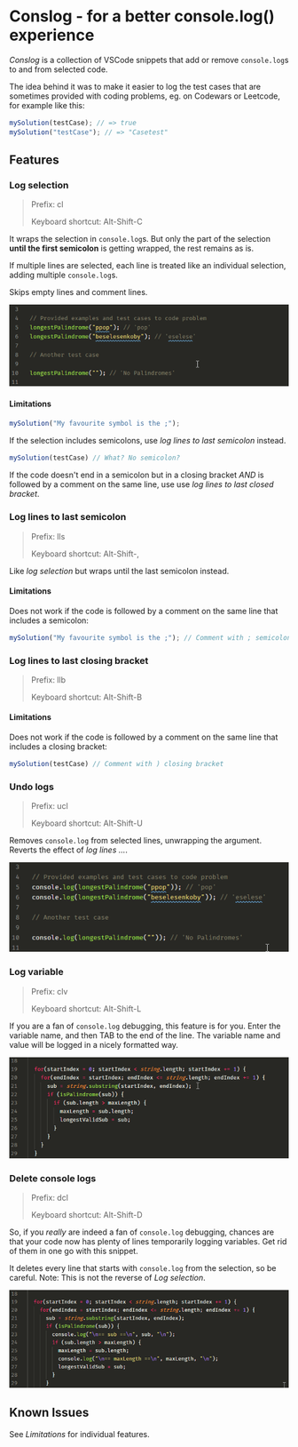 # Conslog - for a better console.log() experience

_Conslog_ is a collection of VSCode snippets that add or remove `console.log`s to and from selected code.

The idea behind it was to make it easier to log the test cases that are sometimes provided with coding problems, eg. on Codewars or Leetcode, for example like this:
```js
mySolution(testCase); // => true
mySolution("testCase"); // => "Casetest"
```

## Features

### Log selection

> Prefix: cl
>
> Keyboard shortcut: Alt-Shift-C

It wraps the selection in `console.log`s. But only the part of the selection **until the first semicolon** is getting wrapped, the rest remains as is.

If multiple lines are selected, each line is treated like an individual selection, adding multiple `console.log`s. 

Skips empty lines and comment lines.

![GIF animation showing Conslog at work](https://github.com/mrchrmn/conslog/blob/main/images/conslogLogSelection.gif?raw=true)

#### Limitations

```js
mySolution("My favourite symbol is the ;");
```
If the selection includes semicolons, use _log lines to last semicolon_ instead.

```js
mySolution(testCase) // What? No semicolon?
```
If the code doesn't end in a semicolon but in a closing bracket _AND_ is followed by a comment on the same line, use use _log lines to last closed bracket_. 

### Log lines to last semicolon

> Prefix: lls
>
> Keyboard shortcut: Alt-Shift-,

Like _log selection_ but wraps until the last semicolon instead. 

#### Limitations

Does not work if the code is followed by a comment on the same line that includes a semicolon:
```js
mySolution("My favourite symbol is the ;"); // Comment with ; semicolon
```

### Log lines to last closing bracket

> Prefix: llb
>
> Keyboard shortcut: Alt-Shift-B

#### Limitations

Does not work if the code is followed by a comment on the same line that includes a closing bracket:
```js
mySolution(testCase) // Comment with ) closing bracket
```

### Undo logs

> Prefix: ucl
>
> Keyboard shortcut: Alt-Shift-U

Removes `console.log` from selected lines, unwrapping the argument. Reverts the effect of _log lines ..._.

![GIF animation showing Conslog at work](https://github.com/mrchrmn/conslog/blob/main/images/conslogUndoLogSelection.gif?raw=true)

### Log variable

> Prefix: clv
>
> Keyboard shortcut: Alt-Shift-L

If you are a fan of `console.log` debugging, this feature is for you. Enter the variable name, and then TAB to the end of the line. The variable name and value will be logged in a nicely formatted way.

![GIF animation showing Conslog at work](https://github.com/mrchrmn/conslog/blob/main/images/conslogLogVariable.gif?raw=true)

### Delete console logs

> Prefix: dcl
>
> Keyboard shortcut: Alt-Shift-D

So, if you _really_ are indeed a fan of `console.log` debugging, chances are that your code now has plenty of lines temporarily logging variables. Get rid of them in one go with this snippet.

It deletes every line that starts with `console.log` from the selection, so be careful. Note: This is not the reverse of _Log selection_.

![GIF animation showing Conslog at work](https://github.com/mrchrmn/conslog/blob/main/images/conslogDeleteConsoleLogs.gif?raw=true)

## Known Issues

See _Limitations_ for individual features.